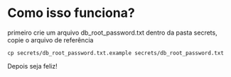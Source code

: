 # Como isso funciona?

primeiro crie um arquivo db_root_password.txt dentro da pasta secrets, copie o arquivo de referência

```
cp secrets/db_root_password.txt.example secrets/db_root_password.txt
```

Depois seja feliz!